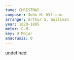 ```yaml
---
tune: CHRISTMAS
composer: John H. Willcox
arranger: Arthur S. Sullivan
year: 1820-1895
meter: C.M.
key: D Major
anacrusis: 0
---
```

undefined